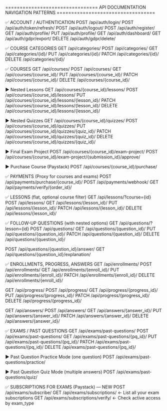 ================================ API DOCUMENTATION NAVIGATION PATTERNS ==================================

✅ ACCOUNT / AUTHENTICATION
POST   /api/auth/login/
POST   /api/auth/token/refresh/
POST   /api/auth/logout/
POST   /api/auth/register/
GET    /api/auth/profile/
PUT    /api/auth/profile/
GET    /api/auth/dashboard/
GET    /api/auth/gdpr/export/
DELETE /api/auth/gdpr/delete/

✅ COURSE CATEGORIES
GET    /api/categories/
POST   /api/categories/
GET    /api/categories/{id}/
PUT    /api/categories/{id}/
PATCH  /api/categories/{id}/
DELETE /api/categories/{id}/

✅ COURSES
GET    /api/courses/
POST   /api/courses/
GET    /api/courses/{course_id}/
PUT    /api/courses/{course_id}/
PATCH  /api/courses/{course_id}/
DELETE /api/courses/{course_id}/

▶ Nested Lessons
GET    /api/courses/{course_id}/lessons/
POST   /api/courses/{course_id}/lessons/
PUT    /api/courses/{course_id}/lessons/{lesson_id}/
PATCH  /api/courses/{course_id}/lessons/{lesson_id}/
DELETE /api/courses/{course_id}/lessons/{lesson_id}/

▶ Nested Quizzes
GET    /api/courses/{course_id}/quizzes/
POST   /api/courses/{course_id}/quizzes/
PUT    /api/courses/{course_id}/quizzes/{quiz_id}/
PATCH  /api/courses/{course_id}/quizzes/{quiz_id}/
DELETE /api/courses/{course_id}/quizzes/{quiz_id}/

▶ Final Exam Project
POST   /api/courses/{course_id}/exam-project/
POST   /api/courses/{course_id}/exam-project/{submission_id}/approve/

▶ Purchase Course (Paystack)
POST   /api/courses/{course_id}/purchase/

✅ PAYMENTS (Proxy for courses and exams)
POST   /api/payments/purchase/{course_id}/
POST   /api/payments/webhook/
GET    /api/payments/verify/{order_id}/

✅ LESSONS (flat, optional course filter)
GET    /api/lessons/?course={id}
POST   /api/lessons/
GET    /api/lessons/{lesson_id}/
PUT    /api/lessons/{lesson_id}/
PATCH  /api/lessons/{lesson_id}/
DELETE /api/lessons/{lesson_id}/

✅ FOLLOW-UP QUESTIONS (with nested options)
GET    /api/questions/?lesson={id}
POST   /api/questions/
GET    /api/questions/{question_id}/
PUT    /api/questions/{question_id}/
PATCH  /api/questions/{question_id}/
DELETE /api/questions/{question_id}/

POST   /api/questions/{question_id}/answer/
GET    /api/questions/{question_id}/explanation/

✅ ENROLLMENTS, PROGRESS, ANSWERS
GET    /api/enrollments/
POST   /api/enrollments/
GET    /api/enrollments/{enroll_id}/
PUT    /api/enrollments/{enroll_id}/
PATCH  /api/enrollments/{enroll_id}/
DELETE /api/enrollments/{enroll_id}/

GET    /api/progress/
POST   /api/progress/
GET    /api/progress/{progress_id}/
PUT    /api/progress/{progress_id}/
PATCH  /api/progress/{progress_id}/
DELETE /api/progress/{progress_id}/

GET    /api/answers/
POST   /api/answers/
GET    /api/answers/{answer_id}/
PUT    /api/answers/{answer_id}/
PATCH  /api/answers/{answer_id}/
DELETE /api/answers/{answer_id}/

✅ EXAMS / PAST QUESTIONS
GET    /api/exams/past-questions/
POST   /api/exams/past-questions/
GET    /api/exams/past-questions/{pq_id}/
PUT    /api/exams/past-questions/{pq_id}/
PATCH  /api/exams/past-questions/{pq_id}/
DELETE /api/exams/past-questions/{pq_id}/

▶ Past Question Practice Mode (one question)
POST   /api/exams/past-questions/practice/

▶ Past Question Quiz Mode (multiple answers)
POST   /api/exams/past-questions/quiz/

✅ SUBSCRIPTIONS FOR EXAMS (Paystack) — NEW
POST   /api/exams/subscribe/
GET    /api/exams/subscriptions/        ← List all your exam subscriptions
GET    /api/exams/subscriptions/verify/ ← Check active access by exam_type
